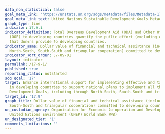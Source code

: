 ```yaml
---
data_non_statistical: false
goal_meta_link: 'https://unstats.un.org/sdgs/metadata/files/Metadata-17-09-01.pdf '
goal_meta_link_text: United Nations Sustainable Development Goals Metadata (PDF 209 KB)
graph_type: line
indicator: 17.9.1
indicator_definition: Total Overseas Development Aid (ODA) and Other Official Flows
  (OOF) to developing countries quantify the public effort (excluding export credits)
  that donors provide to developing countries.
indicator_name: Dollar value of financial and technical assistance (including through
  North-South, South-South and triangular cooperation) committed to developing countries
indicator_sort_order: 17-09-01
layout: indicator
permalink: /17-9-1/
published: true
reporting_status: notstarted
sdg_goal: '17'
target: Enhance international support for implementing effective and targeted capacity-building
  in developing countries to support national plans to implement all the Sustainable
  Development Goals, including through North-South, South-South and triangular cooperation
target_id: '17.9'
graph_title: Dollar value of financial and technical assistance (including through North-South,
  South-South and triangular cooperation) committed to developing countries
un_custodian_agency: Organisation for Economic Co-operation and Development (OECD)
  United Nations Environment (UNEP) World Bank (WB)
un_designated_tier: '1'
comments_limitations: ""
---
```

